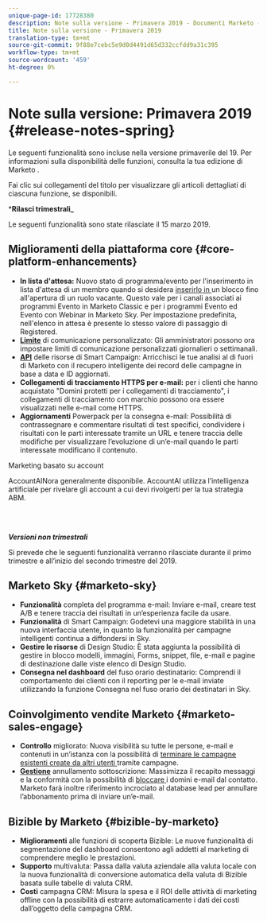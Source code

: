 ```yaml
---
unique-page-id: 17728380
description: Note sulla versione - Primavera 2019 - Documenti Marketo - Documentazione del prodotto
title: Note sulla versione - Primavera 2019
translation-type: tm+mt
source-git-commit: 9f88e7cebc5e9d0d4491d65d332ccfdd9a31c395
workflow-type: tm+mt
source-wordcount: '459'
ht-degree: 0%

---
```



# Note sulla versione: Primavera 2019 {#release-notes-spring}

Le seguenti funzionalità sono incluse nella versione primaverile del 19. Per informazioni sulla disponibilità delle funzioni, consulta la tua edizione di Marketo .

Fai clic sui collegamenti del titolo per visualizzare gli articoli dettagliati di ciascuna funzione, se disponibili.

***Rilasci trimestrali_**

Le seguenti funzionalità sono state rilasciate il 15 marzo 2019.

## Miglioramenti della piattaforma core {#core-platform-enhancements}

* **In lista d&#39;attesa:** Nuovo stato di programma/evento per l&#39;inserimento in lista d&#39;attesa di un membro quando si desidera  [inserirlo in ](/help/marketo/product-docs/core-marketo-concepts/smart-campaigns/program-flow-actions/change-program-status.md) un blocco fino all&#39;apertura di un ruolo vacante. Questo vale per i canali associati ai programmi Evento in Marketo Classic e per i programmi Evento ed Evento con Webinar in Marketo Sky. Per impostazione predefinita, nell&#39;elenco in attesa è presente lo stesso valore di passaggio di Registered.
* **[Limite](/help/marketo/product-docs/administration/email-setup/enable-communication-limits.md)** di comunicazione personalizzato: Gli amministratori possono ora impostare limiti di comunicazione personalizzati giornalieri o settimanali.
* **[API](https://developers.marketo.com/rest-api/assets/campaigns/)** delle risorse di Smart Campaign: Arricchisci le tue analisi al di fuori di Marketo con il recupero intelligente dei record delle campagne in base a data e ID aggiornati.
* **Collegamenti di tracciamento HTTPS per e-mail:**  per i clienti che hanno acquistato &quot;Domini protetti per i collegamenti di tracciamento&quot;, i collegamenti di tracciamento con marchio possono ora essere visualizzati nelle e-mail come HTTPS.
* **Aggiornamenti** Powerpack per la consegna e-mail: Possibilità di contrassegnare e commentare risultati di test specifici, condividere i risultati con le parti interessate tramite un URL e tenere traccia delle modifiche per visualizzare l’evoluzione di un’e-mail quando le parti interessate modificano il contenuto.

Marketing basato su account

**[](/help/marketo/product-docs/target-account-management/account-profiling/account-profiling-ranking-and-tuning.md)** AccountAINora generalmente disponibile. AccountAI utilizza l’intelligenza artificiale per rivelare gli account a cui devi rivolgerti per la tua strategia ABM.

<br> 

**_Versioni non trimestrali_**

Si prevede che le seguenti funzionalità verranno rilasciate durante il primo trimestre e all’inizio del secondo trimestre del 2019.

## Marketo Sky {#marketo-sky}

* **Funzionalità** completa del programma e-mail: Inviare e-mail, creare test A/B e tenere traccia dei risultati in un’esperienza facile da usare.
* **Funzionalità** di Smart Campaign: Godetevi una maggiore stabilità in una nuova interfaccia utente, in quanto la funzionalità per campagne intelligenti continua a diffondersi in Sky.
* **Gestire le risorse** di Design Studio: È stata aggiunta la possibilità di gestire in blocco modelli, immagini, Forms, snippet, file, e-mail e pagine di destinazione dalle viste elenco di Design Studio.
* **Consegna nel dashboard** del fuso orario destinatario: Comprendi il comportamento dei clienti con il reporting per le e-mail inviate utilizzando la funzione Consegna nel fuso orario dei destinatari in Sky.

## Coinvolgimento vendite Marketo {#marketo-sales-engage}

* **Controllo** migliorato: Nuova visibilità su tutte le persone, e-mail e contenuti  [](/help/marketo/product-docs/marketo-sales-connect/templates/view-template-list-as-a-another-user.md) in un’istanza con la possibilità di  [terminare le campagne esistenti create da altri utenti ](/help/marketo/product-docs/marketo-sales-connect/campaigns/view-campaigns-list-as-another-user.md)tramite campagne.
* **[Gestione](/help/marketo/product-docs/marketo-sales-connect/email/unsubscribes/marketo-unsubscribe-check.md)** annullamento sottoscrizione: Massimizza il recapito messaggi e la conformità con la possibilità di  [bloccare ](/help/marketo/product-docs/marketo-sales-connect/admin/blocked-domains.md) i domini e-mail dal contatto. Marketo farà inoltre riferimento incrociato al database lead per annullare l’abbonamento prima di inviare un’e-mail.

## Bizible by Marketo {#bizible-by-marketo}

* **Miglioramenti** alle funzioni di scoperta Bizible: Le nuove funzionalità di segmentazione del dashboard consentono agli addetti al marketing di comprendere meglio le prestazioni.
* **Supporto** multivaluta: Passa dalla valuta aziendale alla valuta locale con la nuova funzionalità di conversione automatica della valuta di Bizible basata sulle tabelle di valuta CRM.
* **Costi** campagna CRM: Misura la spesa e il ROI delle attività di marketing offline con la possibilità di estrarre automaticamente i dati dei costi dall’oggetto della campagna CRM.
